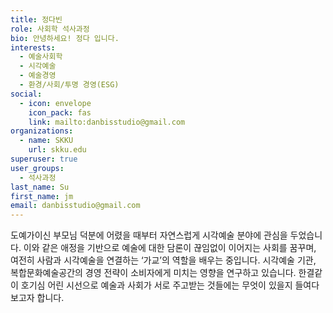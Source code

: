```yaml
---
title: 정다빈
role: 사회학 석사과정
bio: 안녕하세요! 정다 입니다.
interests:
  - 예술사회학
  - 시각예술
  - 예술경영
  - 환경/사회/투명 경영(ESG)
social:
  - icon: envelope
    icon_pack: fas
    link: mailto:danbisstudio@gmail.com
organizations:
  - name: SKKU
    url: skku.edu
superuser: true
user_groups:
  - 석사과정
last_name: Su
first_name: jm
email: danbisstudio@gmail.com
---
```

도예가이신 부모님 덕분에 어렸을 때부터 자연스럽게 시각예술 분야에 관심을 두었습니다. 이와 같은 애정을 기반으로 예술에 대한 담론이 끊임없이 이어지는 사회를 꿈꾸며, 여전히 사람과 시각예술을 연결하는 ‘가교’의 역할을 배우는 중입니다. 시각예술 기관, 복합문화예술공간의 경영 전략이 소비자에게 미치는 영향을 연구하고 있습니다. 한결같이 호기심 어린 시선으로 예술과 사회가 서로 주고받는 것들에는 무엇이 있을지 들여다보고자 합니다.
